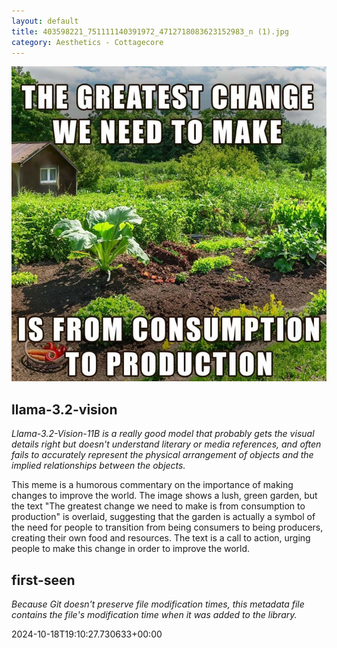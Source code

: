 ```yaml
---
layout: default
title: 403598221_751111140391972_4712718083623152983_n (1).jpg
category: Aesthetics - Cottagecore
---
```


<div markdown="0"><a href="403598221_751111140391972_4712718083623152983_n (1).jpg"><img class="photo" src="403598221_751111140391972_4712718083623152983_n (1).jpg" /></a>

<h2>llama-3.2-vision</h2>
<p><i>Llama-3.2-Vision-11B is a really good model that probably gets the visual details right but doesn't understand literary or media references, and often fails to accurately represent the physical arrangement of objects and the implied relationships between the objects.</i></p>
<p>This meme is a humorous commentary on the importance of making changes to improve the world. The image shows a lush, green garden, but the text &quot;The greatest change we need to make is from consumption to production&quot; is overlaid, suggesting that the garden is actually a symbol of the need for people to transition from being consumers to being producers, creating their own food and resources. The text is a call to action, urging people to make this change in order to improve the world.</p>

<h2>first-seen</h2>
<p><i>Because Git doesn't preserve file modification times, this metadata file contains the file's modification time when it was added to the library.</i></p>
<p>2024-10-18T19:10:27.730633+00:00</p>

</div>

